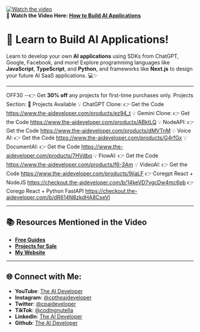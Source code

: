 [![Watch the video](https://img.youtube.com/vi/L68y_GRg_6o/0.jpg)](https://youtu.be/L68y_GRg_6o)  
**🎥 Watch the Video Here: [How to Build AI Applications](https://youtu.be/L68y_GRg_6o)**  
# 🚀 Learn to Build AI Applications!

Learn to develop your own **AI applications** using SDKs from ChatGPT, Google, Facebook, and more! Explore programming languages like **JavaScript**, **TypeScript**, and **Python**, and frameworks like **Next.js** to design your future AI SaaS applications. 💻✨

---

OFF30 --👉  Get **30% off** any projects for first-time purchases only.
Projects Section: 
🌟 Projects Available
💡 ChatGPT Clone: 👉 Get the Code https://www.the-aideveloper.com/products/ez94_t
💡 Gemini Clone: 👉 Get the Code https://www.the-aideveloper.com/products/ABktLQ
💡 NodeAPI: 👉 Get the Code https://www.the-aideveloper.com/products/dMVTnM
💡 Voice AI: 👉 Get the Code https://www.the-aideveloper.com/products/G4rfGx
💡 DocumentAI: 👉 Get the Code https://www.the-aideveloper.com/products/7HVdbq
💡 FlowAI: 👉 Get the Code https://www.the-aideveloper.com/products/f6-3Am
💡 VideoAI: 👉 Get the Code https://www.the-aideveloper.com/products/9jiaLF
👉 Coregpt React + NodeJS https://checkout.the-aideveloper.com/b/14keVD7vgcDw4mc6pb
👉 Coregp React + Python FastAPI https://checkout.the-aideveloper.com/b/dR614N8zkdHA8CseVI

---

## 📚 Resources Mentioned in the Video  
- **[Free Guides](https://www.the-aideveloper.com/guides)**  
- **[Projects for Sale](https://www.the-aideveloper.com/projects)**  
- **[My Website](https://www.the-aideveloper.com/)**  

---

## 🌐 Connect with Me:  
- **YouTube**: [The AI Developer](https://www.youtube.com/@theaideveloper)  
- **Instagram**: [@cptheaideveloper](https://www.instagram.com/cptheaideveloper/)  
- **Twitter**: [@cpaideveloper](https://x.com/cpaideveloper)  
- **TikTok**: [@codingnutella](https://www.tiktok.com/@codingnutella)  
- **LinkedIn**: [The AI Developer](https://www.linkedin.com/company/theaidevelopercp/)
- **Github**: [The AI Developer](https://github.com/cpTheAideveloper)

